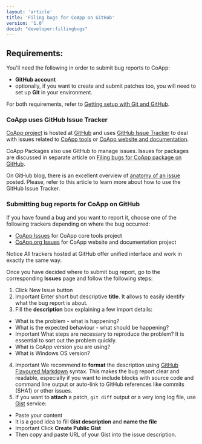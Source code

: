 ```yaml
---
layout: 'article'
title: 'Filing bugs for CoApp on GitHub'
version: '1.0'
docid: "developer:fillingbugs"
---
```


## Requirements:

You'll need the following in order to submit bug reports to CoApp:

- **GitHub account**
- optionally, if you want to create and submit patches too, you will need to set up **Git** in your environment.

For both requirements, refer to [Getting setup with Git and GitHub](/developers/git.html).

### CoApp uses GitHub Issue Tracker

[CoApp project](https://github.com/coapp/) is hosted at [GitHub](http://github.com) and uses [GitHub Issue Tracker](https://github.com/blog/411-github-issue-tracker) to deal with issues related to [CoApp tools](https://github.com/coapp/coapp) or [CoApp website and documentation](https://github.com/coapp/coapp.org).

CoApp Packages also use GitHub to manage issues. Issues for packages are discussed in separate article on [Filing bugs for CoApp package on GitHub](/developers/filing-package-bugs.html).

On GitHub blog, there is an excellent overview of [anatomy of an issue](https://github.com/blog/831-issues-2-0-the-next-generation) posted. Please, refer to this article to learn more about how to use the GitHub Issue Tracker.

### Submitting bug reports for CoApp on GitHub

If you have found a bug and you want to report it, choose one of the following trackers depending on where the bug occurred:

- [CoApp Issues](https://github.com/coapp/coapp/issues) for CoApp core tools project
- [CoApp.org Issues](https://github.com/coapp/coapp.org/issues) for CoApp website and documentation project

<span class="label notice">Notice</span> All trackers hosted at GitHub offer unified interface and work in exactly the same way.

Once you have decided where to submit bug report, go to the corresponding **Issues** page and follow the following steps:

1. Click <span class="label">New Issue</span> button
2. <span class="label important">Important</span> Enter short but descriptive **title**. It allows to easily identify what the bug report is about.
3. Fill the **description** box explaining a few import details:
  * What is the problem - what is happening?
  * What is the expected behaviour - what should be happening?
  * <span class="label important">Important</span> What steps are necessary to reproduce the problem? It is essential to sort out the problem quickly.
  * What is CoApp version you are using?
  * What is Windows OS version?
4. <span class="label important">Important</span> We recommend to **format** the description using [GitHub Flavoured Markdown](http://github.github.com/github-flavored-markdown/) syntax. This makes the bug report clear and readable, especially if you want to include blocks with source code and command line output or auto-link to GitHub references like commits (SHA1) or other issues.
5. If you want to **attach** a patch, `git diff` output or a very long log file, use [Gist](https://gist.github.com/) service:
  * Paste your content
  * It is a good idea to fill **Gist description** and **name the file**
  * <span class="label important">Important</span> Click **Create Public Gist**
  * Then copy and paste URL of your Gist into the issue description.

